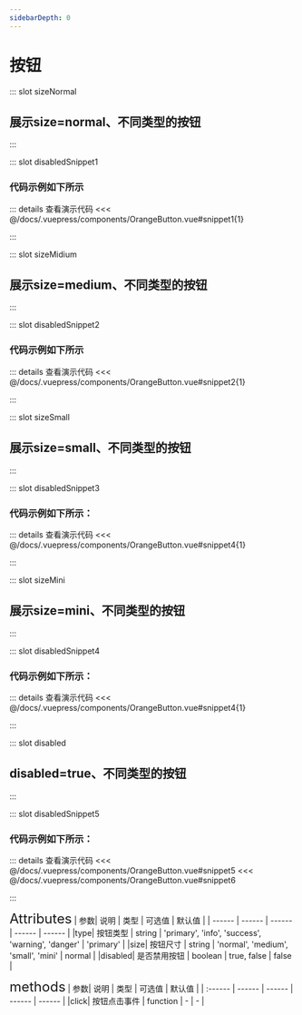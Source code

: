 ```yaml
---
sidebarDepth: 0
---
```


# 按钮

::: slot sizeNormal
## 展示size=normal、不同类型的按钮
:::

::: slot disabledSnippet1

### 代码示例如下所示

  ::: details 查看演示代码
  <<< @/docs/.vuepress/components/OrangeButton.vue#snippet1{1}
  <!-- ::: -->
:::


::: slot sizeMidium

## 展示size=medium、不同类型的按钮

:::

::: slot disabledSnippet2

  ### 代码示例如下所示
  ::: details 查看演示代码
  <<< @/docs/.vuepress/components/OrangeButton.vue#snippet2{1}
  <!-- ::: -->
:::

::: slot sizeSmall
## 展示size=small、不同类型的按钮
:::

::: slot disabledSnippet3
### 代码示例如下所示：
  ::: details 查看演示代码
  <<< @/docs/.vuepress/components/OrangeButton.vue#snippet4{1}
  <!-- ::: -->
:::

::: slot sizeMini
## 展示size=mini、不同类型的按钮
:::

::: slot disabledSnippet4
### 代码示例如下所示：
  ::: details 查看演示代码
  <<< @/docs/.vuepress/components/OrangeButton.vue#snippet4{1}
  <!-- ::: -->
:::

::: slot disabled
## disabled=true、不同类型的按钮
:::

::: slot disabledSnippet5
### 代码示例如下所示：
  ::: details 查看演示代码
  <<< @/docs/.vuepress/components/OrangeButton.vue#snippet5
  <<< @/docs/.vuepress/components/OrangeButton.vue#snippet6
  <!-- ::: -->
:::
<ClientOnly>
  <OrangeButton></OrangeButton>
</ClientOnly>

<font size=5>Attributes</font>
| 参数| 说明 | 类型 | 可选值 | 默认值 |
| ------ | ------ | ------ | ------ | ------ |
|type| 按钮类型 | string | 'primary', 'info', 'success', 'warning', 'danger' | 'primary' |
|size| 按钮尺寸 | string | 'normal', 'medium', 'small', 'mini' | normal |
|disabled| 是否禁用按钮 | boolean | true, false | false |

<font size=5>methods</font>
| 参数| 说明 | 类型 | 可选值 | 默认值 |
| :------ | ------ | ------ | ------ | ------ |
|click| 按钮点击事件 | function | - | - |

